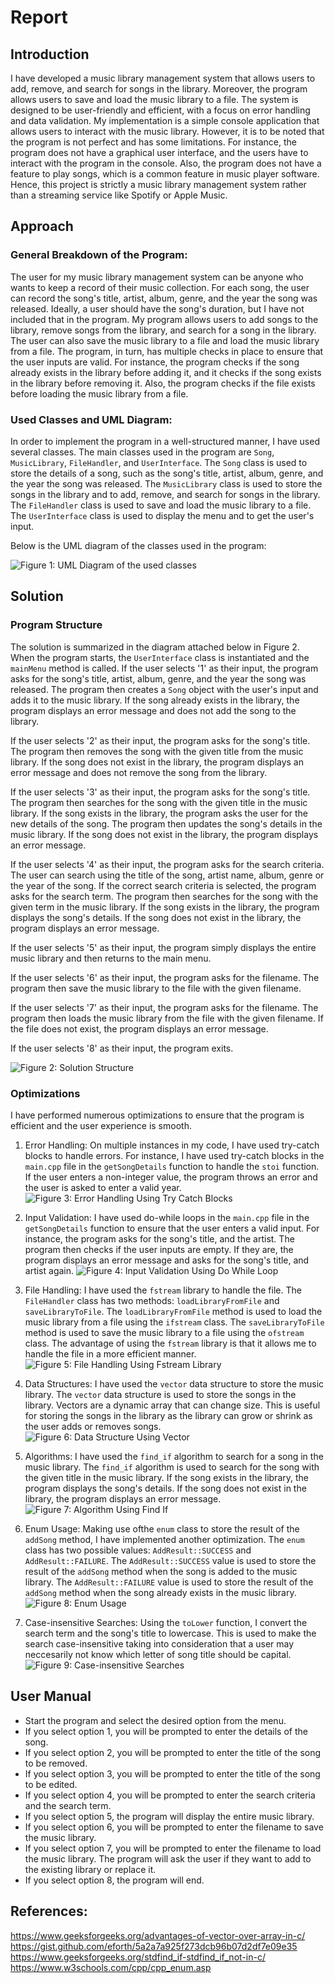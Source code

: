 # Report
## Introduction
I have developed a music library management system that allows users to add, remove, and search for songs in the library. Moreover, the program allows users to save and load the music library to a file. The system is designed to be user-friendly and efficient, with a focus on error handling and data validation.  My implementation is a simple console application that allows users to interact with the music library. However, it is to be noted that the program is not perfect and has some limitations. For instance, the program does not have a graphical user interface, and the users have to interact with the program in the console. Also, the program does not have a feature to play songs, which is a common feature in music player software. Hence, this project is strictly a music library management system rather than a streaming service like Spotify or Apple Music. 

## Approach

### General Breakdown of the Program:
The user for my music library management system can be anyone who wants to keep a record of their music collection. For each song, the user can record the song's title, artist, album, genre, and the year the song was released. Ideally, a user should have the song's duration, but I have not included that in the program. My program allows users to add songs to the library, remove songs from the library, and search for a song in the library. The user can also save the music library to a file and load the music library from a file. The program, in turn, has multiple checks in place to ensure that the user inputs are valid. For instance, the program checks if the song already exists in the library before adding it, and it checks if the song exists in the library before removing it. Also, the program checks if the file exists before loading the music library from a file. 

### Used Classes and UML Diagram:
In order to implement the program in a well-structured manner, I have used several classes. The main classes used in the program are `Song`, `MusicLibrary`, `FileHandler`, and `UserInterface`. The `Song` class is used to store the details of a song, such as the song's title, artist, album, genre, and the year the song was released. The `MusicLibrary` class is used to store the songs in the library and to add, remove, and search for songs in the library. The `FileHandler` class is used to save and load the music library to a file. The `UserInterface` class is used to display the menu and to get the user's input.

Below is the UML diagram of the classes used in the program:

![Figure 1: UML Diagram of the used classes](images/UML.png)


## Solution

### Program Structure
The solution is summarized in the diagram attached below in Figure 2. When the program starts, the `UserInterface` class is instantiated and the `mainMenu` method is called. If the user selects '1' as their input, the program asks for the song's title, artist, album, genre, and the year the song was released. The program then creates a `Song` object with the user's input and adds it to the music library. If the song already exists in the library, the program displays an error message and does not add the song to the library.

If the user selects '2' as their input, the program asks for the song's title. The program then removes the song with the given title from the music library. If the song does not exist in the library, the program displays an error message and does not remove the song from the library.

If the user selects '3' as their input, the program asks for the song's title. The program then searches for the song with the given title in the music library. If the song exists in the library, the program asks the user for the new details of the song. The program then updates the song's details in the music library. If the song does not exist in the library, the program displays an error message.

If the user selects '4' as their input, the program asks for the search criteria. The user can search using the title of the song, artist name, album, genre or the year of the song. If the correct search criteria is selected, the program asks for the search term. The program then searches for the song with the given term in the music library. If the song exists in the library, the program displays the song's details. If the song does not exist in the library, the program displays an error message.

If the user selects '5' as their input, the program simply displays the entire music library and then returns to the main menu.

If the user selects '6' as their input, the program asks for the filename. The program then save the music library to the file with the given filename. 

If the user selects '7' as their input, the program asks for the filename. The program then loads the music library from the file with the given filename. If the file does not exist, the program displays an error message.

If the user selects '8' as their input, the program exits.

![Figure 2: Solution Structure](images/flowchart.png)

### Optimizations
I have performed numerous optimizations to ensure that the program is efficient and the user experience is smooth. 

1. Error Handling:
On multiple instances in my code, I have used try-catch blocks to handle errors. For instance, I have used try-catch blocks in the `main.cpp` file in the `getSongDetails` function to handle the `stoi` function. If the user enters a non-integer value, the program throws an error and the user is asked to enter a valid year. 
![Figure 3: Error Handling Using Try Catch Blocks](images/try_catch.png)

2. Input Validation:
I have used do-while loops in the `main.cpp` file in the `getSongDetails` function to ensure that the user enters a valid input. For instance, the program asks for the song's title, and the artist. The program then checks if the user inputs are empty. If they are, the program displays an error message and asks for the song's title, and artist again.
![Figure 4: Input Validation Using Do While Loop](images/do_while.png)

3. File Handling:
I have used the `fstream` library to handle the file. The `FileHandler` class has two methods: `loadLibraryFromFile` and `saveLibraryToFile`. The `loadLibraryFromFile` method is used to load the music library from a file using the `ifstream` class. The `saveLibraryToFile` method is used to save the music library to a file using the `ofstream` class. The advantage of using the `fstream` library is that it allows me to handle the file in a more efficient manner.
![Figure 5: File Handling Using Fstream Library](images/fstream.png)

4. Data Structures:
I have used the `vector` data structure to store the music library. The `vector` data structure is used to store the songs in the library. Vectors are a dynamic array that can change size. This is useful for storing the songs in the library as the library can grow or shrink as the user adds or removes songs.
![Figure 6: Data Structure Using Vector](images/vector.png)

5. Algorithms:
I have used the `find_if` algorithm to search for a song in the music library. The `find_if` algorithm is used to search for the song with the given title in the music library. If the song exists in the library, the program displays the song's details. If the song does not exist in the library, the program displays an error message.
![Figure 7: Algorithm Using Find If](images/find_if.png)

6. Enum Usage:
Making use ofthe `enum` class to store the result of the `addSong` method, I have implemented another optimization.  The `enum` class has two possible values: `AddResult::SUCCESS` and `AddResult::FAILURE`. The `AddResult::SUCCESS` value is used to store the result of the `addSong` method when the song is added to the music library. The `AddResult::FAILURE` value is used to store the result of the `addSong` method when the song already exists in the music library. 
![Figure 8: Enum Usage](images/enum.png)

7. Case-insensitive Searches:
Using the `toLower` function, I convert the search term and the song's title to lowercase. This is used to make the search case-insensitive taking into consideration that a user may neccesarily not know which letter of song title should be capital.
![Figure 9: Case-insensitive Searches](images/tolower.png)

## User Manual

- Start the program and select the desired option from the menu.
- If you select option 1, you will be prompted to enter the details of the song.
- If you select option 2, you will be prompted to enter the title of the song to be removed.
- If you select option 3, you will be prompted to enter the title of the song to be edited.
- If you select option 4, you will be prompted to enter the search criteria and the search term.
- If you select option 5, the program will display the entire music library.
- If you select option 6, you will be prompted to enter the filename to save the music library.
- If you select option 7, you will be prompted to enter the filename to load the music library. The program will ask the user if they want to add to the existing library or replace it.
- If you select option 8, the program will end.

## References:
https://www.geeksforgeeks.org/advantages-of-vector-over-array-in-c/
https://gist.github.com/eforth/5a2a7a925f273dcb96b07d2df7e09e35
https://www.geeksforgeeks.org/stdfind_if-stdfind_if_not-in-c/
https://www.w3schools.com/cpp/cpp_enum.asp

